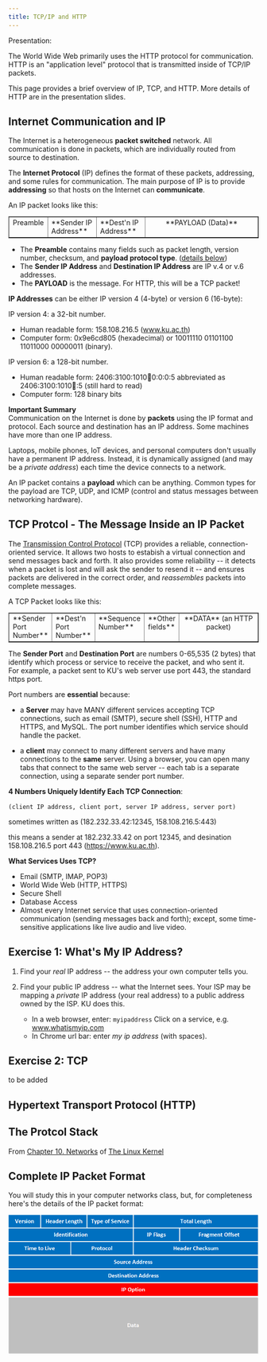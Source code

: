 ```yaml
---
title: TCP/IP and HTTP
---
```


Presentation: 

The World Wide Web primarily uses the HTTP protocol for communication.
HTTP is an "application level" protocol that is transmitted inside of
TCP/IP packets.

This page provides a brief overview of IP, TCP, and HTTP.
More details of HTTP are in the presentation slides.


## Internet Communication and IP

The Internet is a heterogeneous **packet switched** network.
All communication is done in packets, which are individually routed
from source to destination.

The **Internet Protocol** (IP) defines the format of these packets,
addressing, and some rules for communication.  The main purpose of IP
is to provide **addressing** so that hosts on the Internet can **communicate**.

An IP packet looks like this:

<table border="1" width="100%">
<tr valign="top">
<td markdown="span" width="10%">Preamble</td>
<td markdown="span" width="20%">**Sender IP Address**</td>
<td markdown="span" width="20%">**Dest'n IP Address**</td>
<td markdown="span" width="50%" align="center">**PAYLOAD (Data)**</td>
</tr>
</table>

- The **Preamble** contains many fields such as packet length, version number, checksum, and **payload protocol type**. ([details below](#complete-ip-packet-format))
- The **Sender IP Address** and **Destination IP Address** are IP v.4 or v.6 addresses.
- The **PAYLOAD** is the message.  For HTTP, this will be a TCP packet!

**IP Addresses** can be either IP version 4 (4-byte) or version 6 (16-byte):

IP version 4: a 32-bit number. 
   - Human readable form: 158.108.216.5  (www.ku.ac.th)
   - Computer form: 0x9e6cd805 (hexadecimal) or 10011110 01101100 11011000 00000011 (binary).

IP version 6: a 128-bit number.
   - Human readable form: 2406:3100:1010:100:0:0:0:5 abbreviated as 2406:3100:1010:100::5 (still hard to read)
   - Computer form: 128 binary bits

**Important Summary**    
Communication on the Internet is done by **packets** using the IP format and protocol.  Each source and destination has an IP address.  Some machines have more than one IP address. 

Laptops, mobile phones, IoT devices, and personal computers don't usually have a permanent IP address.  Instead, it is dynamically assigned (and may be a *private address*) each time the device connects to a network.

An IP packet contains a **payload** which can be anything.  Common types for the payload are TCP, UDP, and ICMP (control and status messages between networking hardware).

## TCP Protcol - The Message Inside an IP Packet

The [Transmission Control Protocol][] (TCP) provides a reliable, connection-oriented service.  It allows two hosts to estabish a virtual connection and send messages back and forth.  It also provides some reliability -- it detects when a packet is lost and will ask the sender to resend it -- and ensures packets are delivered in the correct order, and *reassembles* packets into complete messages.

A TCP Packet looks like this:

<table border="1" width="100%">
<tr valign="top">
<td markdown="span" width="15%">**Sender Port Number**</td>
<td markdown="span" width="15%">**Dest'n Port Number**</td>
<td markdown="span" width="10%">**Sequence Number**</td>
<td markdown="span" width="10%">**Other fields**</td>
<td markdown="span" width="50%" align="center">**DATA** (an HTTP packet)</td>
</tr>
</table>

The **Sender Port** and **Destination Port** are numbers 0-65,535 (2 bytes) that identify which process or service to receive the packet, and who sent it.    
For example, a packet sent to KU's web server use port 443, the standard https port.

Port numbers are **essential** because:

- a **Server** may have MANY different services accepting TCP connections, such as email (SMTP), secure shell (SSH), HTTP and HTTPS, and MySQL.  The port number identifies which service should handle the packet.

- a **client** may connect to many different servers and have many connections to the **same** server.  Using a browser, you can open many tabs that connect to the same web server -- each tab is a separate connection, using a separate sender port number.

**4 Numbers Uniquely Identify Each TCP Connection**:    

    (client IP address, client port, server IP address, server port)

sometimes written as (182.232.33.42:12345, 158.108.216.5:443)

this means a sender at 182.232.33.42 on port 12345, and desination 158.108.216.5 port 443 (https://www.ku.ac.th).

**What Services Uses TCP?**

* Email (SMTP, IMAP, POP3)
* World Wide Web (HTTP, HTTPS)
* Secure Shell
* Database Access
* Almost every Internet service that uses connection-oriented communication (sending messages back and forth); except, some time-sensitive applications like live audio and live video.

[Transmission Control Protocol]:https://www.khanacademy.org/computing/computers-and-internet/xcae6f4a7ff015e7d:the-internet/xcae6f4a7ff015e7d:transporting-packets/a/transmission-control-protocol--tcp

## Exercise 1: What's My IP Address?

1. Find your *real* IP address -- the address your own computer tells you.

2. Find your public IP address -- what the Internet sees.  Your ISP may be mapping a *private* IP address (your real address) to a public address owned by the ISP.  KU does this.
   - In a web browser, enter: `myipaddress` Click on a service, e.g. www.whatismyip.com
   - In Chrome url bar: enter *my ip address* (with spaces).


## Exercise 2: TCP

to be added

## Hypertext Transport Protocol (HTTP)



## The Protcol Stack


From [Chapter 10. Networks](https://tldp.org/LDP/tlk/net/net.html) of
[The Linux Kernel](https://tldp.org/LDP/tlk/tlk-title.html)


## Complete IP Packet Format

You will study this in your computer networks class, but, for completeness
here's the details of the IP packet format:

![IP packet format](ip-packet-header.webp)

